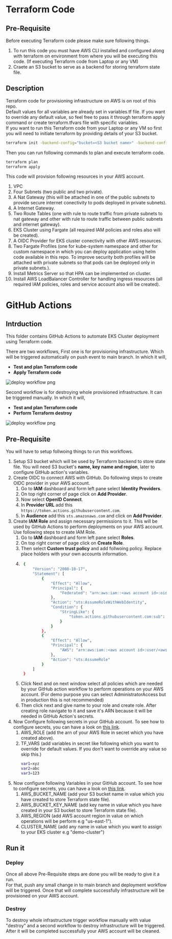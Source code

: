 # Terraform Code

## Pre-Requisite
Before executing Terraform code please make sure following things.
1) To run this code you must have AWS CLI installed and configured along with terraform on environment from where you will be executing this code. (If executing Terraform code from Laptop or any VM) 
2) Craete an S3 bucket to serve as a backend for storing terraform state file.

## Description

Terraform code for provisioning infrastructure on AWS is on root of this repo.\
Default values for all variables are already set in variables.tf file. If you want to override any default value, so feel free to pass it through terraform apply command or create terraform.tfvars file with specific variables.\
If you want to run this Terraform code from your Laptop or any VM so first you will need to initiate terraform by providing details of your S3 bucket.
```sh
terraform init -backend-config="bucket=<S3 bucket name>" -backend-config="key=<S3 bucket key name>" -backend-config="region=< AWS Region>"
```
Then you can run following commands to plan and execute terraform code.
```sh
terraform plan
terraform apply
```

This code will provision following resources in your AWS account.
1) VPC
2) Four Subnets (two public and two private).
3) A Nat Gateway (this will be attached in one of the public subnets to provide secure internet conectivity to pods deployed in private subnets).
4) A Internet Gateway.
5) Two Route Tables (one with rule to route traffic from private subnets to nat gateway and other with rule to route traffic between public subnets and internet gateway).
6) EKS Cluster using Fargate (all required IAM policies and roles also will be created).
7) A OIDC Provider for EKS cluster conectivity with other AWS resources.
8) Two Fargate Profiles (one for kube-system namespace and other for custom namespace in which you can deploy application using helm code available in this repo. To improve security both profiles will be attached with private subnets so that pods can be deployed only in private subnets.).
9) Install Metrics Server so that HPA can be implemented on cluster.
10) Install AWS LoadBalancer Controller for handling ingress resources (all required IAM policies, roles and service account also will be created).

# GitHub Actions
## Intrduction
This folder contains GitHub Actions to automate EKS Cluster deployment using Terraform code.

There are two workflows, First one is for provisioning infrastructure. Which will be triggered automatically on push event to main branch. In which it will,
- **Test and plan Terraform code**
- **Apply Terraform code**

![deploy workflow png](https://raw.githubusercontent.com/iam-jawad/iac-with-terraform/main/.github/deploy-workflow.png)

Second workflow is for destroying whole provisioned infrastructure. It can be triggered manually. In which it will,

- **Test and plan Terraform code**
- **Perform Terraform destroy**

![deploy workflow png](https://raw.githubusercontent.com/iam-jawad/iac-with-terraform/main/.github/destroy-workflow.png)

## Pre-Requisite
You will have to setup follwoing things to run this workflows.
1. Setup S3 bucket which will be used by Terraform backend to store state file. You will need S3 bucket's **name, key name and region**, later to configure GitHub action's variables.
2. Create OIDC to connect AWS with GitHub. Do following steps to create OIDC provider in your AWS account.
    1. Go to **IAM** dashboard and form left pane select **Identity Providers**.
    2. On top right corner of page click on **Add Provider**.
    3. Now select **OpenID Connect**.
    4. In **Provider URL** add this ```https://token.actions.githubusercontent.com```.
    5. In **Audience** add this ```sts.amazonaws.com``` and click on **Add Provider**.
3. Create **IAM Role** and assign necessary permissions to it. This will be used by GitHub Actions to perform deployments on your AWS account. Use following steps to create IAM Role.
    1. Go to **IAM** dashboard and form left pane select **Roles**.
    2. On top right corner of page click on **Create Role**.
    3. Then select **Custom trust policy** and add follwoing policy. Replace place holders with your own accounts information.
    4. ```sh
        {
            "Version": "2008-10-17",
            "Statement": [
                {
                    "Effect": "Allow",
                    "Principal": {
                        "Federated": "arn:aws:iam::<aws account id>:oidc-provider/token.actions.githubusercontent.com"
                    },
                    "Action": "sts:AssumeRoleWithWebIdentity",
                    "Condition": {
                        "StringLike": {
                            "token.actions.githubusercontent.com:sub": "repo:<github username>/<repo name>:ref:refs/heads/<branch>"
                        }
                    }
                },
                {
                    "Effect": "Allow",
                    "Principal": {
                        "AWS": "arn:aws:iam::<aws account id>:user/<aws account username>"
                    },
                    "Action": "sts:AssumeRole"
                }
            ]
        }
        ```
    5. Click Next and on next window select all policies which are needed by your GitHub action workflow to perform operations on your AWS account. (For demo purpose you can select AdministratorAccess but in production this is not recommended)
    6. Then click next and give name to your role and create role. After creating role navigate to it and save it's ARN because it will be needed in GitHub Action's secrets.
4. Now Configure following secrets in your GitHub account. To see how to configure secrets, you can have a look on [this link](https://docs.github.com/en/actions/security-for-github-actions/security-guides/using-secrets-in-github-actions).
    1. AWS_ROLE (add the arn of your AWS Role in secret which you have created above).
    2. TF_VARS (add variables in secret like following which you want to override for default values. If you don't want to override any value so skip this.)
        ```sh
        var1=xyz
        var2=abc
        var3=123
        ```
5. Now configure following Variables in your GitHub account. To see how to configure secrets, you can have a look on [this link](https://docs.github.com/en/actions/writing-workflows/choosing-what-your-workflow-does/variables).
    1. AWS_BUCKET_NAME (add your S3 bucket name in value which you have created to store Terraform state file).
    2. AWS_BUCKET_KEY_NAME (add key name in value which you have created in your S3 bucket to store Terraform state file).
    3. AWS_REGION (add AWS account region in value on which operations will be perform e.g "us-east-1").
    4. CLUSTER_NAME (add any name in value which you want to assign to your EKS cluster e.g "demo-cluster")

## Run it
### Deploy
Once all above Pre-Requisite steps are done you will be ready to give it a run.\
For that, push any small change in to main branch and deployment workflow will be triggered. Once that will complete successfully infrastructure will be provisioned on your AWS account.
### Destroy
To destroy whole infrastructure trigger workflow manually with value "destroy" and a second workflow to destroy infrastructure will be triggered. After it will be completed successfully your AWS account will be cleaned.